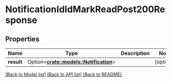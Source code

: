 # NotificationIdIdMarkReadPost200Response

## Properties

Name | Type | Description | Notes
------------ | ------------- | ------------- | -------------
**result** | Option<[**crate::models::Notification**](notification.md)> |  | [optional]

[[Back to Model list]](../README.md#documentation-for-models) [[Back to API list]](../README.md#documentation-for-api-endpoints) [[Back to README]](../README.md)


